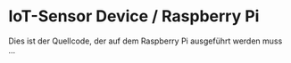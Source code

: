IoT-Sensor Device / Raspberry Pi
================================

Dies ist der Quellcode, der auf dem Raspberry Pi ausgeführt werden muss ...